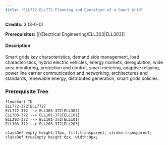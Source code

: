 ```yaml
---
title: "ELL772 ELL772 Planning and Operation of a Smart Grid"
---
```

**Credits:** 3 (3-0-0)

**Prerequisites:** [[/Electrical Engineering/ELL303|ELL303]]

#### Description
Smart grids key characteristics, demand side management, load characteristics, hybrid electric vehicles, energy markets, deregulation, wide area monitoring, protection and control, smart metering, adaptive relaying, power line carrier communication and networking, architectures and standards, renewable energy, distributed generation, smart grids policies.

### Prerequisite Tree

```mermaid
flowchart TD
ELL772-372[ELL772]
ELL772-372 --> ELL303-372[ELL303]
ELL303-372 --> ELL101-372[ELL101]
ELL203-372 --> ELL101-372[ELL101]
ELL303-372 --> ELL203-372[ELL203]

classDef empty height:17px, fill:transparent, stroke:transparent;
classDef trueEmpty height:0px, width:0px;
```